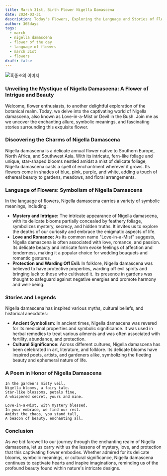```yaml
---
title: March 31st, Birth Flower Nigella Damascena
date: 2024-03-31
description: Today's Flowers, Exploring the Language and Stories of Flowers Nigella Damascena
author: 365days
tags:
  - march
  - nigella damascena
  - flower of the day
  - language of flowers
  - march 31st
  - flowers
draft: false
---
```


![흑종초의 이미지](https://cdn.pixabay.com/photo/2017/02/04/20/59/nigella-damascena-miss-jekyll-2038376_1280.jpg#center)

### Unveiling the Mystique of Nigella Damascena: A Flower of Intrigue and Beauty

Welcome, flower enthusiasts, to another delightful exploration of the botanical realm. Today, we delve into the captivating world of Nigella damascena, also known as Love-in-a-Mist or Devil in the Bush. Join me as we uncover the enchanting allure, symbolic meanings, and fascinating stories surrounding this exquisite flower.

### Discovering the Charms of Nigella Damascena

Nigella damascena is a delicate annual flower native to Southern Europe, North Africa, and Southwest Asia. With its intricate, fern-like foliage and unique, star-shaped blooms nestled amidst a mist of delicate foliage, Nigella damascena casts a spell of enchantment wherever it grows. Its flowers come in shades of blue, pink, purple, and white, adding a touch of ethereal beauty to gardens, meadows, and floral arrangements.

### Language of Flowers: Symbolism of Nigella Damascena

In the language of flowers, Nigella damascena carries a variety of symbolic meanings, including:

- **Mystery and Intrigue:** The intricate appearance of Nigella damascena, with its delicate blooms partially concealed by feathery foliage, symbolizes mystery, secrecy, and hidden truths. It invites us to explore the depths of our curiosity and embrace the enigmatic aspects of life.
- **Love and Romance:** As its common name "Love-in-a-Mist" suggests, Nigella damascena is often associated with love, romance, and passion. Its delicate beauty and intricate form evoke feelings of affection and tenderness, making it a popular choice for wedding bouquets and romantic gestures.
- **Protection and Warding Off Evil:** In folklore, Nigella damascena was believed to have protective properties, warding off evil spirits and bringing luck to those who cultivated it. Its presence in gardens was thought to safeguard against negative energies and promote harmony and well-being.

### Stories and Legends

Nigella damascena has inspired various myths, cultural beliefs, and historical anecdotes:

- **Ancient Symbolism:** In ancient times, Nigella damascena was revered for its medicinal properties and symbolic significance. It was used in herbal remedies to treat various ailments and was often associated with fertility, abundance, and protection.
- **Cultural Significance:** Across different cultures, Nigella damascena has been celebrated in art, literature, and folklore. Its delicate blooms have inspired poets, artists, and gardeners alike, symbolizing the fleeting beauty and ephemeral nature of life.

### A Poem in Honor of Nigella Damascena

	In the garden's misty veil,
	Nigella blooms, a fairy tale.
	Star-like blossoms, petals fine,
	A whispered secret, yours and mine.
	
	Love-in-a-Mist, with mystery blessed,
	In your embrace, we find our rest.
	Amidst the chaos, you stand tall,
	A beacon of beauty, enchanting all.

### Conclusion

As we bid farewell to our journey through the enchanting realm of Nigella damascena, let us carry with us the lessons of mystery, love, and protection that this captivating flower embodies. Whether admired for its delicate blooms, symbolic meanings, or cultural significance, Nigella damascena continues to captivate hearts and inspire imaginations, reminding us of the profound beauty found within nature's intricate designs.

